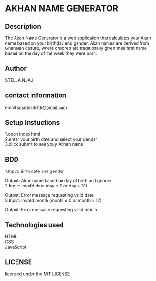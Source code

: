 # AKHAN NAME GENERATOR

## Description
The Akan Name Generator is a web application that calculates your Akan name based on your birthday and gender. Akan names are derived from Ghanaian culture, where children are traditionally given their first name based on the day of the week they were born.


## Author
STELLA NJAU

## contact information 
email:smaries6016@gmail.com

## Setup Instuctions  
1.open index.html  
2.enter your birth date and select your gender  
3.click submit to see youy Akhan name  

## BDD
1.Input: Birth date and gender

  Output: Akan name based on day of birth and gender  
2.Input: Invalid date (day ≤ 0 or day > 31) 

  Output: Error message requesting valid date    
3.Input: Invalid month (month ≤ 0 or month > 12)  

  Output: Error message requesting valid month
  ## Technologies used   
  HTML  
  CSS  
  JavaScript  



## LICENSE

licensed under the [MiT LICENSE](.LICENSE.md)
